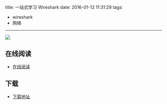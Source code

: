 title: 一站式学习 Wireshark
date: 2016-01-12 11:31:29
tags:
  - wireshark
  - 网络
---

![](http://box.kancloud.cn/cover_2015-09-09_55efb3e88b3a_800x1068.png?imageMogr2/thumbnail/173x231!/interlace/1/quality/100)

<!--more-->

## 在线阅读 ##

+ [在线阅读](http://www.kancloud.cn/digest/wireshark)

## 下载 ##

+ [下载地址](http://www.kancloud.cn/digest/wireshark)